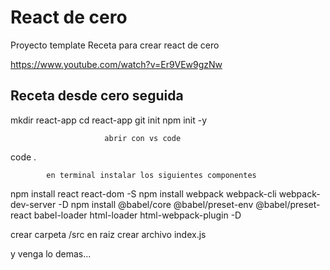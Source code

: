 # React de cero

Proyecto template Receta para crear react de cero


https://www.youtube.com/watch?v=Er9VEw9gzNw



## Receta desde cero seguida

mkdir react-app
cd react-app
git init
npm init -y

                         abrir con vs code
code . 

			en terminal instalar los siguientes componentes
			
npm install react react-dom -S
npm install webpack webpack-cli webpack-dev-server -D
npm install @babel/core @babel/preset-env @babel/preset-react babel-loader html-loader html-webpack-plugin -D

crear carpeta /src en raiz
crear archivo index.js

y venga lo demas...